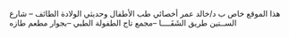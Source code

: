 هذا الموقع خاص ب د/خالد عمر 
أخصائي طب الأطفال وحديثي الولادة
الطائف – شارع الســتين طريق الشَفَــــا –مجمع تاج الطفولة الطبي –بجوار مطعم طازه
